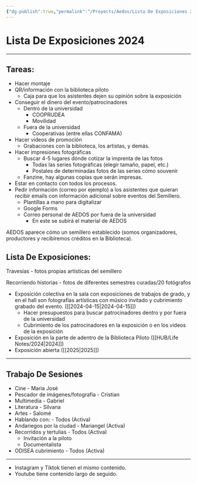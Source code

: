 ```yaml
---
{"dg-publish":true,"permalink":"/Proyects/Aedos/Lista De Exposiciones 2024/","title":"Lista De Exposiciones 2024","created":"Wednesday, 2024-02-28, 2:17:49 pm","updated":"Wednesday, 2024-02-28, 2:47:44 pm"}
---
```



# Lista De Exposiciones 2024

---

## Tareas:

- Hacer montaje
- QR/información con la biblioteca piloto
	- Caja para que los asistentes dejen su opinión sobre la exposición
- Conseguir el dinero del evento/patrocinadores
	- Dentro de la universidad
		- COOPRUDEA
		- Movilidad
	- Fuera de la universidad
		- Cooperativas (entre ellas CONFAMA)
- Hacer videos de promoción
	- Grabaciones con la biblioteca, los artistas, y demás.
- Hacer impresiones fotográficas
	- Buscar 4-5 lugares dónde cotizar la imprenta de las fotos
		- Todas las series fotográficas (elegir tamaño, papel, etc.)
		- Postales de determinadas fotos de las series cómo souvenir
	- Fanzine, hay algunas copias que serán impresas.
- Estar en contacto con todos los procesos.
- Pedir información (correo por ejemplo) a los asistentes que quieran recibir emails con información adicional sobre eventos del Semillero.
	- Plantillas a mano para digitalizar
	- Google Forms
	- Correo personal de AEDOS por fuera de la universidad
		- En este se subirá el material de AEDOS

AEDOS aparece cómo un semillero establecido (somos organizadores, productores y recibiremos créditos en la Biblioteca).

## Lista De Exposiciones:

Travesías - fotos propias artísticas del semillero

Recorriendo historias - fotos de diferentes semestres curadas/20 fotógrafos

- Exposición colectiva en la sala con exposiciones de trabajos de grado, y en el hall son fotografías artísticas con músico invitado y cubrimiento grabado del evento. ([[2024-04-15\|2024-04-15]])
	- Hacer presupuestos para buscar patrocinadores dentro y por fuera de la universidad
	- Cubrimiento de los patrocinadores en la exposición o en los videos de la exposición
- Exposición en la parte de adentro de la Biblioteca Piloto ([[HUB/Life Notes/2024\|2024]])
- Exposición abierta ([[2025\|2025]])

---

## Trabajo De Sesiones

- Cine - Maria José
- Pescador de imágenes/fotografía - Cristian
- Multimedia - Gabriel
- Literatura - Silvana
- Artes - Salomé
- Hablando con: - Todos (Activa)
- Andariegos por la ciudad - Mariangel (Activa)
- Recorridos y tertulias - Todos (Activa)
	- Invitación a la piloto
	- Documentalista
- ODISEA cubrimiento - Todos (Activa)
---
- Instagram y Tiktok tienen el mismo contenido.
- Youtube tiene contenido largo de seguido.
